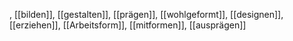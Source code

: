 , [[bilden]], [[gestalten]], [[prägen]], [[wohlgeformt]], [[designen]], [[erziehen]], [[Arbeitsform]], [[mitformen]], [[ausprägen]]